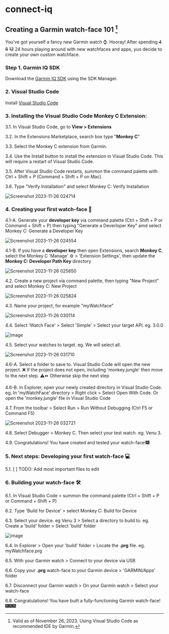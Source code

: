 # connect-iq

## Creating a Garmin watch-face 101 [^1]

You've got yourself a fancy new Garmin watch ⌚.
Hooray!
After spending ~~4~~ ~~8~~ ~~12~~ 24 hours playing around with new watchfaces and apps, yuo decide to create your own custom watchface.

### Step 1. Garmin IQ SDK

Download the [Garmin IQ SDK](https://developer.garmin.com/connect-iq/sdk/) using the SDK Manager.

### 2. Visual Studio Code

Install [Visual Studio Code](https://code.visualstudio.com/Download)

### 3. Installing the Visual Studio Code Monkey C Extension:

3.1. In Visual Studio Code, go to
**View > Extensions**

3.2. In the Extensions Marketplace, search box type "**Monkey C**"

3.3. Select the Monkey C extension from Garmin.

3.4. Use the Install button to install the extension in Visual Studio Code. This will require a restart of Visual Studio Code.

3.5. After Visual Studio Code restarts, summon the command palette with Ctrl + Shift + P (Command + Shift + P on Mac).

3.6. Type "Verify Installation" and select Monkey C: Verify Installation

![Screenshot 2023-11-26 024714](https://github.com/AndrewKhassapov/connect-iq/assets/53222142/ef6641dd-2bd2-4006-8368-9f0a3bd3f856)

### 4. Creating your first watch-face 🔨

4.1-A. Generate your **developer key** via command palette (Ctrl + Shift + P or Command + Shift + P) then typing "Generate a Deverloper Key" amd select Monkey C: Generate a Developer Key

![Screenshot 2023-11-26 024554](https://github.com/AndrewKhassapov/connect-iq/assets/53222142/bc510fca-3ff6-4df1-9e97-98a706ee2ef3)

4.1-B. If you have a **developer key** then open Extensions, search **Monkey C**, select the Monkey C 'Manage' :gear: > 'Extension Settings', then update the **Monkey C: Developer Path Key** directory

![Screenshot 2023-11-26 025650](https://github.com/AndrewKhassapov/connect-iq/assets/53222142/ed410407-2e04-482d-8982-eabf5c66158e)

4.2. Create a new project via command palette, then typing "New Project" and select Monkey C: New Project

![Screenshot 2023-11-26 025824](https://github.com/AndrewKhassapov/connect-iq/assets/53222142/6316024d-a507-4955-868c-49b7a8987c30)

4.3. Name your project, for example "myWatchface"

![Screenshot 2023-11-26 030114](https://github.com/AndrewKhassapov/connect-iq/assets/53222142/608971f1-01d9-4917-8a1b-9ec4a26ce1e2)

4.4. Select 'Watch Face' > Select 'Simple' > Select your target API. eg. 3.0.0

![image](https://github.com/AndrewKhassapov/connect-iq/assets/53222142/e3e3aa16-9d0b-4beb-99c1-f3f5327853d7)

4.5. Select your watches to target. eg. We will select all.

![Screenshot 2023-11-26 031710](https://github.com/AndrewKhassapov/connect-iq/assets/53222142/ed0474ff-4ec1-4b6b-a0c7-1fb712392d2e)

4.6-A. Select a folder to save to. Visual Studio Code will open the new project. ❌ If the project does not open, including 'monkey.jungle' then move to the next step. ⚠️⏩ Otherwise skip the next step

4.6-B. In Explorer, open your newly created directory in Visual Studio Code. eg. In 'myWatchFace' directory > Right click > Select Open With Code. Or open the 'monkey.jungle' file in Visual Studio Code

4.7. From the toolbar > Select Run > Run Without Debugging (Ctrl F5 or Command F5)

![Screenshot 2023-11-26 032721](https://github.com/AndrewKhassapov/connect-iq/assets/53222142/635c4c97-7b40-4e6e-a558-eb468f901f87)

4.8. Select Debugger > Monkey C. Then select your test watch. eg. Venu 3.

4.9. Congratulations! You have created and tested your watch-face!🎆

### 5. Next steps: Developing your first watch-face 💻

5.1. [ ] TODO: Add most important files to edit

### 6. Building your watch-face 🛠️

6.1. In Visual Studio Code > summon the command palette (Ctrl + Shift + P or Command + Shift + P)

6.2. Type 'Build for Device' > select Monkey C: Build for Device

6.3. Select your device. eg Venu 3 > Select a directory to build to. eg. Create a 'build' folder > Select 'build' folder

![image](https://github.com/AndrewKhassapov/connect-iq/assets/53222142/d183617d-265c-4b61-9623-86c550a9c04b)

6.4. In Explorer > Open your 'build' folder > Locate the **.prg** file. eg. myWatchface.prg

6.5. With your Garmin watch > Connect to your device via USB

6.6. Copy your **.prg** watch-face to your Garmin device > 'GARMIN/Apps' folder

6.7. Disconnect your Garmin watch > On your Garmin watch > Select your watch-face

6.8. Congratulations! You have built a fully-functioning Garmin watch-face!🎆🎆🎆

[^1]: Valid as of November 26, 2023. Using Visual Studio Code as recommended IDE [^2] by Garmin.
[^2]: I know Visual Studio Code isn't an "Intergrated Development Environment" itself. Let's call it VS Code with Java JDK, Garmin IQ SDK and Monkey-C extension. OS agnostic.
